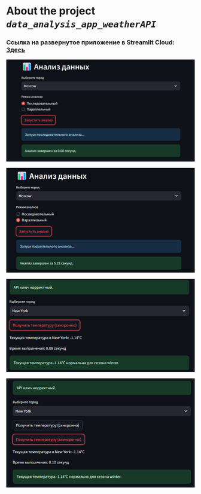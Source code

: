 
# About the project ***`data_analysis_app_weatherAPI`***

### Ссылка на развернутое приложение в Streamlit Cloud: [Здесь](https://dataanalysisappweatherapi-kjje8rplqtbrfqz3rpzqcu.streamlit.app/)

![img.png](assets/img.png)

![img_1.png](assets/img_1.png)

![img_2.png](assets/img_2.png)

![img_3.png](assets/img_3.png)
